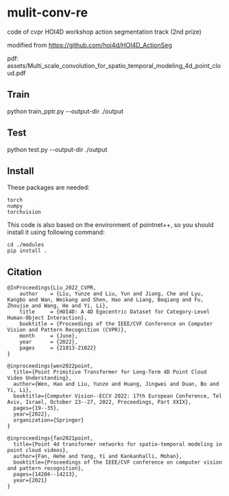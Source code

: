 # mulit-conv-re
code of cvpr HOI4D workshop action segmentation track (2nd prize)

modified from https://github.com/hoi4d/HOI4D_ActionSeg

pdf: assets/Multi_scale_convolution_for_spatio_temporal_modeling_4d_point_cloud.pdf

## Train
python train_pptr.py --output-dir ./output
## Test
python test.py --output-dir ./output

## Install
These packages are needed:
```
torch
numpy
torchvision
```
This code is also based on the environment of pointnet++, so you should install it using following command:
```
cd ./modules
pip install .
```

## Citation
```
@InProceedings{Liu_2022_CVPR,
    author    = {Liu, Yunze and Liu, Yun and Jiang, Che and Lyu, Kangbo and Wan, Weikang and Shen, Hao and Liang, Boqiang and Fu, Zhoujie and Wang, He and Yi, Li},
    title     = {HOI4D: A 4D Egocentric Dataset for Category-Level Human-Object Interaction},
    booktitle = {Proceedings of the IEEE/CVF Conference on Computer Vision and Pattern Recognition (CVPR)},
    month     = {June},
    year      = {2022},
    pages     = {21013-21022}
}
```
```
@inproceedings{wen2022point,
  title={Point Primitive Transformer for Long-Term 4D Point Cloud Video Understanding},
  author={Wen, Hao and Liu, Yunze and Huang, Jingwei and Duan, Bo and Yi, Li},
  booktitle={Computer Vision--ECCV 2022: 17th European Conference, Tel Aviv, Israel, October 23--27, 2022, Proceedings, Part XXIX},
  pages={19--35},
  year={2022},
  organization={Springer}
}
```
```
@inproceedings{fan2021point,
  title={Point 4d transformer networks for spatio-temporal modeling in point cloud videos},
  author={Fan, Hehe and Yang, Yi and Kankanhalli, Mohan},
  booktitle={Proceedings of the IEEE/CVF conference on computer vision and pattern recognition},
  pages={14204--14213},
  year={2021}
}
